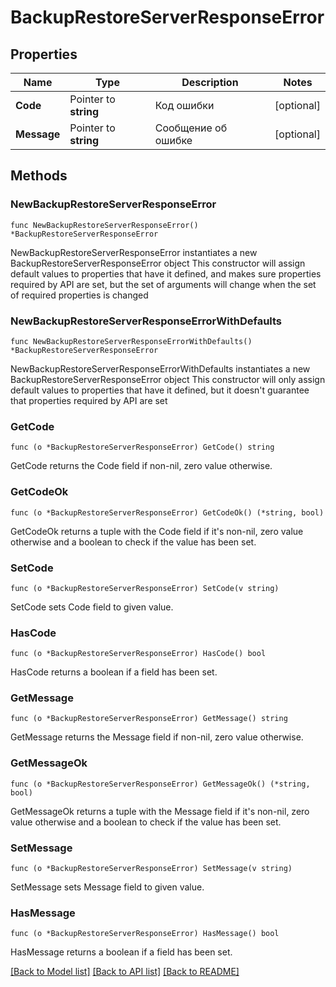 # BackupRestoreServerResponseError

## Properties

Name | Type | Description | Notes
------------ | ------------- | ------------- | -------------
**Code** | Pointer to **string** | Код ошибки | [optional] 
**Message** | Pointer to **string** | Сообщение об ошибке | [optional] 

## Methods

### NewBackupRestoreServerResponseError

`func NewBackupRestoreServerResponseError() *BackupRestoreServerResponseError`

NewBackupRestoreServerResponseError instantiates a new BackupRestoreServerResponseError object
This constructor will assign default values to properties that have it defined,
and makes sure properties required by API are set, but the set of arguments
will change when the set of required properties is changed

### NewBackupRestoreServerResponseErrorWithDefaults

`func NewBackupRestoreServerResponseErrorWithDefaults() *BackupRestoreServerResponseError`

NewBackupRestoreServerResponseErrorWithDefaults instantiates a new BackupRestoreServerResponseError object
This constructor will only assign default values to properties that have it defined,
but it doesn't guarantee that properties required by API are set

### GetCode

`func (o *BackupRestoreServerResponseError) GetCode() string`

GetCode returns the Code field if non-nil, zero value otherwise.

### GetCodeOk

`func (o *BackupRestoreServerResponseError) GetCodeOk() (*string, bool)`

GetCodeOk returns a tuple with the Code field if it's non-nil, zero value otherwise
and a boolean to check if the value has been set.

### SetCode

`func (o *BackupRestoreServerResponseError) SetCode(v string)`

SetCode sets Code field to given value.

### HasCode

`func (o *BackupRestoreServerResponseError) HasCode() bool`

HasCode returns a boolean if a field has been set.

### GetMessage

`func (o *BackupRestoreServerResponseError) GetMessage() string`

GetMessage returns the Message field if non-nil, zero value otherwise.

### GetMessageOk

`func (o *BackupRestoreServerResponseError) GetMessageOk() (*string, bool)`

GetMessageOk returns a tuple with the Message field if it's non-nil, zero value otherwise
and a boolean to check if the value has been set.

### SetMessage

`func (o *BackupRestoreServerResponseError) SetMessage(v string)`

SetMessage sets Message field to given value.

### HasMessage

`func (o *BackupRestoreServerResponseError) HasMessage() bool`

HasMessage returns a boolean if a field has been set.


[[Back to Model list]](../README.md#documentation-for-models) [[Back to API list]](../README.md#documentation-for-api-endpoints) [[Back to README]](../README.md)


